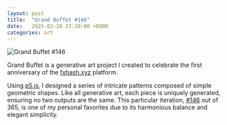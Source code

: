 ```yaml
---
layout: post
title:  "Grand Buffet #146"
date:   2025-02-20 23:20:00 +0900
categories: art
---
```

![Grand Buffet #146](https://cdn.oklm.xyz/blog/art/2025-02-20/grand-buffet-146.png)

Grand Buffet is a generative art project I created to celebrate the first anniversary of the [fxhash.xyz](https://www.fxhash.xyz/generative/slug/grand-buffet) platform.

Using [p5.js](https://p5js.org/), I designed a series of intricate patterns composed of simple geometric shapes. Like all generative art, each piece is uniquely generated, ensuring no two outputs are the same. This particular iteration, [#146](https://www.fxhash.xyz/gentk/KT1U6EHmNxJTkvaWJ4ThczG4FSDaHC21ssvi-1352181) out of 365, is one of my personal favorites due to its harmonious balance and elegant simplicity.